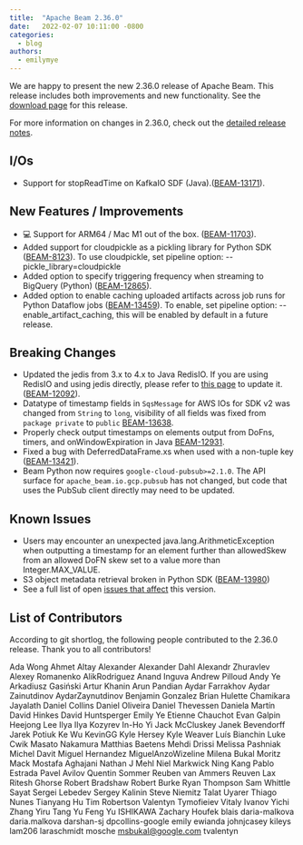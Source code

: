 ```yaml
---
title:  "Apache Beam 2.36.0"
date:   2022-02-07 10:11:00 -0800
categories:
  - blog
authors:
  - emilymye
---
```


<!--
Licensed under the Apache License, Version 2.0 (the "License");
you may not use this file except in compliance with the License.
You may obtain a copy of the License at
http://www.apache.org/licenses/LICENSE-2.0
Unless required by applicable law or agreed to in writing, software
distributed under the License is distributed on an "AS IS" BASIS,
WITHOUT WARRANTIES OR CONDITIONS OF ANY KIND, either express or implied.
See the License for the specific language governing permissions and
limitations under the License.
-->

We are happy to present the new 2.36.0 release of Apache Beam.
This release includes both improvements and new functionality.
See the [download page](/get-started/downloads/#2360-2022-02-07) for this release.

<!--more-->

For more information on changes in 2.36.0, check out the [detailed release
notes](https://issues.apache.org/jira/secure/ReleaseNote.jspa?projectId=12319527&version=12350407).

## I/Os

* Support for stopReadTime on KafkaIO SDF (Java).([BEAM-13171](https://issues.apache.org/jira/browse/BEAM-13171)).

## New Features / Improvements

* 💻 Support for ARM64 / Mac M1 out of the box. ([BEAM-11703](https://issues.apache.org/jira/browse/BEAM-11703)).
* Added support for cloudpickle as a pickling library for Python SDK ([BEAM-8123](https://issues.apache.org/jira/browse/BEAM-8123)). To use cloudpickle, set pipeline option: --pickle_library=cloudpickle
* Added option to specify triggering frequency when streaming to BigQuery (Python) ([BEAM-12865](https://issues.apache.org/jira/browse/BEAM-12865)).
* Added option to enable caching uploaded artifacts across job runs for Python Dataflow jobs ([BEAM-13459](https://issues.apache.org/jira/browse/BEAM-13459)).  To enable, set pipeline option: --enable_artifact_caching, this will be enabled by default in a future release.

## Breaking Changes

* Updated the jedis from 3.x to 4.x to Java RedisIO. If you are using RedisIO and using jedis directly, please refer to [this page](https://github.com/redis/jedis/blob/v4.0.0/docs/3to4.md) to update it. ([BEAM-12092](https://issues.apache.org/jira/browse/BEAM-12092)).
* Datatype of timestamp fields in `SqsMessage` for AWS IOs for SDK v2 was changed from `String` to `long`, visibility of all fields was fixed from `package private` to `public` [BEAM-13638](https://issues.apache.org/jira/browse/BEAM-13638).
* Properly check output timestamps on elements output from DoFns, timers, and onWindowExpiration in Java [BEAM-12931](https://issues.apache.org/jira/browse/BEAM-12931).
* Fixed a bug with DeferredDataFrame.xs when used with a non-tuple key
  ([BEAM-13421](https://issues.apache.org/jira/browse/BEAM-13421])).
* Beam Python now requires `google-cloud-pubsub>=2.1.0`. The API surface for `apache_beam.io.gcp.pubsub` has not changed, but code that uses the PubSub client directly may need to be updated.

## Known Issues

* Users may encounter an unexpected java.lang.ArithmeticException when outputting a timestamp
  for an element further than allowedSkew from an allowed DoFN skew set to a value more than
  Integer.MAX_VALUE.
* S3 object metadata retrieval broken in Python SDK ([BEAM-13980](https://issues.apache.org/jira/browse/BEAM-13980))
* See a full list of open [issues that affect](https://issues.apache.org/jira/issues/?jql=project%20%3D%20BEAM%20AND%20affectedVersion%20%3D%202.36.0%20ORDER%20BY%20priority%20DESC%2C%20updated%20DESC) this version.


## List of Contributors

According to git shortlog, the following people contributed to the 2.36.0 release. Thank you to all contributors!

Ada Wong
Ahmet Altay
Alexander
Alexander Dahl
Alexandr Zhuravlev
Alexey Romanenko
AlikRodriguez
Anand Inguva
Andrew Pilloud
Andy Ye
Arkadiusz Gasiński
Artur Khanin
Arun Pandian
Aydar Farrakhov
Aydar Zainutdinov
AydarZaynutdinov
Benjamin Gonzalez
Brian Hulette
Chamikara Jayalath
Daniel Collins
Daniel Oliveira
Daniel Thevessen
Daniela Martín
David Hinkes
David Huntsperger
Emily Ye
Etienne Chauchot
Evan Galpin
Heejong Lee
Ilya
Ilya Kozyrev
In-Ho Yi
Jack McCluskey
Janek Bevendorff
Jarek Potiuk
Ke Wu
KevinGG
Kyle Hersey
Kyle Weaver
Luís Bianchin
Luke Cwik
Masato Nakamura
Matthias Baetens
Mehdi Drissi
Melissa Pashniak
Michel Davit
Miguel Hernandez
MiguelAnzoWizeline
Milena Bukal
Moritz Mack
Mostafa Aghajani
Nathan J Mehl
Niel Markwick
Ning Kang
Pablo Estrada
Pavel Avilov
Quentin Sommer
Reuben van Ammers
Reuven Lax
Ritesh Ghorse
Robert Bradshaw
Robert Burke
Ryan Thompson
Sam Whittle
Sayat
Sergei Lebedev
Sergey Kalinin
Steve Niemitz
Talat Uyarer
Thiago Nunes
Tianyang Hu
Tim Robertson
Valentyn Tymofieiev
Vitaly Ivanov
Yichi Zhang
Yiru Tang
Yu Feng
Yu ISHIKAWA
Zachary Houfek
blais
daria-malkova
daria.malkova
darshan-sj
dpcollins-google
emily
ewianda
johnjcasey
kileys
lam206
laraschmidt
mosche
msbukal@google.com
tvalentyn
